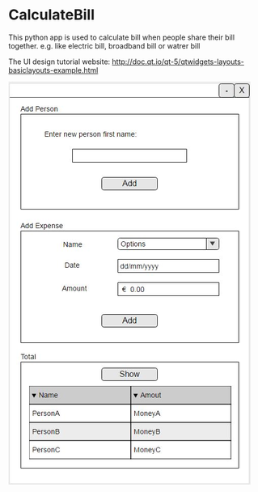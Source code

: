 # CalculateBill
This python app is used to calculate bill when people share their bill together.
e.g. like electric bill, broadband bill or watrer bill

The UI design tutorial website:
http://doc.qt.io/qt-5/qtwidgets-layouts-basiclayouts-example.html

![Alt text](/python_app.JPG?raw=true "UI")
